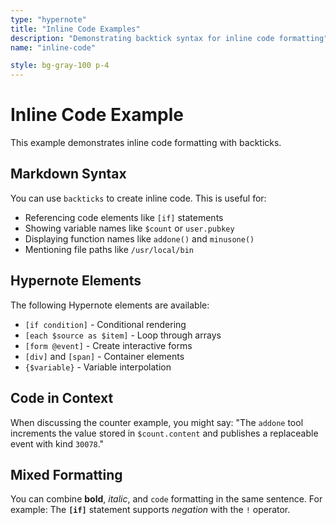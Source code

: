 ```yaml
---
type: "hypernote"
title: "Inline Code Examples"
description: "Demonstrating backtick syntax for inline code formatting"
name: "inline-code"

style: bg-gray-100 p-4
---
```


# Inline Code Example

This example demonstrates inline code formatting with backticks.

## Markdown Syntax

You can use `backticks` to create inline code. This is useful for:

- Referencing code elements like `[if]` statements
- Showing variable names like `$count` or `user.pubkey`
- Displaying function names like `addone()` and `minusone()`
- Mentioning file paths like `/usr/local/bin`

## Hypernote Elements

The following Hypernote elements are available:

- `[if condition]` - Conditional rendering
- `[each $source as $item]` - Loop through arrays
- `[form @event]` - Create interactive forms
- `[div]` and `[span]` - Container elements
- `{$variable}` - Variable interpolation

## Code in Context

When discussing the counter example, you might say: "The `addone` tool increments the value stored in `$count.content` and publishes a replaceable event with kind `30078`."

## Mixed Formatting

You can combine **bold**, *italic*, and `code` formatting in the same sentence. For example: The **`[if]`** statement supports *negation* with the `!` operator.